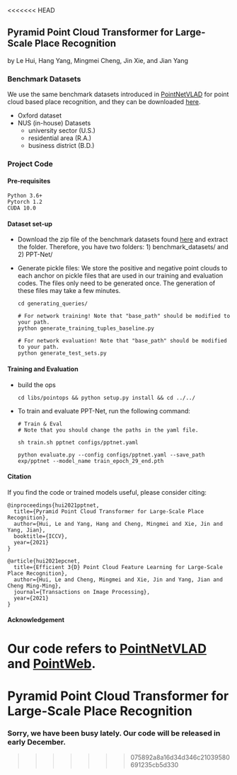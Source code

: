 <<<<<<< HEAD
## Pyramid Point Cloud Transformer for Large-Scale Place Recognition  

by Le Hui, Hang Yang, Mingmei Cheng, Jin Xie, and Jian Yang

### Benchmark Datasets

We use the same benchmark datasets introduced in [PointNetVLAD](https://arxiv.org/abs/1804.03492) for point cloud based place recognition, and they can be downloaded [here](https://drive.google.com/open?id=1H9Ep76l8KkUpwILY-13owsEMbVCYTmyx).

* Oxford dataset
* NUS (in-house) Datasets
  * university sector (U.S.)
  * residential area (R.A.)
  * business district (B.D.)

### Project Code

#### Pre-requisites

```
Python 3.6+
Pytorch 1.2
CUDA 10.0
```

#### Dataset set-up

* Download the zip file of the benchmark datasets found [here](https://drive.google.com/open?id=1H9Ep76l8KkUpwILY-13owsEMbVCYTmyx) and extract the folder. Therefore, you have two folders: 1) benchmark_datasets/ and 2) PPT-Net/

* Generate pickle files: We store the positive and negative point clouds to each anchor on pickle files that are used in our training and evaluation codes. The files only need to be generated once. The generation of these files may take a few minutes.
	```
    cd generating_queries/ 
  
    # For network training! Note that "base_path" should be modified to your path.
    python generate_training_tuples_baseline.py
  
    # For network evaluation! Note that "base_path" should be modified to your path.
    python generate_test_sets.py
  ```

#### Training and Evaluation

* build the ops

  ```
  cd libs/pointops && python setup.py install && cd ../../
  ```

* To train and evaluate PPT-Net, run the following command:

    ```
    # Train & Eval
    # Note that you should change the paths in the yaml file.
    
    sh train.sh pptnet configs/pptnet.yaml
    
    python evaluate.py --config configs/pptnet.yaml --save_path exp/pptnet --model_name train_epoch_29_end.pth
    ```


#### Citation

If you find the code or trained models useful, please consider citing:

```
@inproceedings{hui2021pptnet,
  title={Pyramid Point Cloud Transformer for Large-Scale Place Recognition},
  author={Hui, Le and Yang, Hang and Cheng, Mingmei and Xie, Jin and Yang, Jian},
  booktitle={ICCV},
  year={2021}
}

@article{hui2021epcnet,
  title={Efficient 3{D} Point Cloud Feature Learning for Large-Scale Place Recognition},
  author={Hui, Le and Cheng, Mingmei and Xie, Jin and Yang, Jian and Cheng Ming-Ming},
  journal={Transactions on Image Processing},
  year={2021}
}
```



#### Acknowledgement

Our code refers to [PointNetVLAD](https://github.com/mikacuy/pointnetvlad) and [PointWeb](https://github.com/hszhao/PointWeb).
=======
# Pyramid Point Cloud Transformer for Large-Scale Place Recognition


### Sorry, we have been busy lately. Our code will be released in early December.
>>>>>>> 075892a8a16d34d346c21039580691235cb5d330
